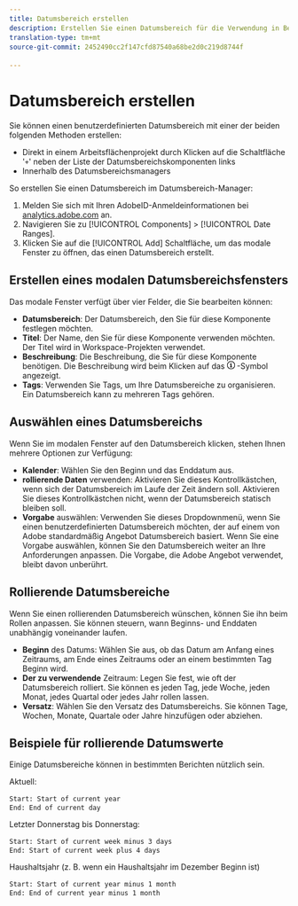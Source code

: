 ```yaml
---
title: Datumsbereich erstellen
description: Erstellen Sie einen Datumsbereich für die Verwendung in Berichte.
translation-type: tm+mt
source-git-commit: 2452490cc2f147cfd87540a68be2d0c219d8744f

---
```



# Datumsbereich erstellen

Sie können einen benutzerdefinierten Datumsbereich mit einer der beiden folgenden Methoden erstellen:

* Direkt in einem Arbeitsflächenprojekt durch Klicken auf die Schaltfläche &#39;`+`&#39; neben der Liste der Datumsbereichskomponenten links
* Innerhalb des Datumsbereichsmanagers

So erstellen Sie einen Datumsbereich im Datumsbereich-Manager:

1. Melden Sie sich mit Ihren AdobeID-Anmeldeinformationen bei [analytics.adobe.com](https://analytics.adobe.com) an.
1. Navigieren Sie zu [!UICONTROL Components] > [!UICONTROL Date Ranges].
1. Klicken Sie auf die [!UICONTROL Add] Schaltfläche, um das modale Fenster zu öffnen, das einen Datumsbereich erstellt.

## Erstellen eines modalen Datumsbereichsfensters

Das modale Fenster verfügt über vier Felder, die Sie bearbeiten können:

* **Datumsbereich**: Der Datumsbereich, den Sie für diese Komponente festlegen möchten.
* **Titel**: Der Name, den Sie für diese Komponente verwenden möchten. Der Titel wird in Workspace-Projekten verwendet.
* **Beschreibung**: Die Beschreibung, die Sie für diese Komponente benötigen. Die Beschreibung wird beim Klicken auf das ![i](../assets/i.png) -Symbol angezeigt.
* **Tags**: Verwenden Sie Tags, um Ihre Datumsbereiche zu organisieren. Ein Datumsbereich kann zu mehreren Tags gehören.

## Auswählen eines Datumsbereichs

Wenn Sie im modalen Fenster auf den Datumsbereich klicken, stehen Ihnen mehrere Optionen zur Verfügung:

* **Kalender**: Wählen Sie den Beginn und das Enddatum aus.
* **rollierende Daten** verwenden: Aktivieren Sie dieses Kontrollkästchen, wenn sich der Datumsbereich im Laufe der Zeit ändern soll. Aktivieren Sie dieses Kontrollkästchen nicht, wenn der Datumsbereich statisch bleiben soll.
* **Vorgabe** auswählen: Verwenden Sie dieses Dropdownmenü, wenn Sie einen benutzerdefinierten Datumsbereich möchten, der auf einem von Adobe standardmäßig Angebot Datumsbereich basiert. Wenn Sie eine Vorgabe auswählen, können Sie den Datumsbereich weiter an Ihre Anforderungen anpassen. Die Vorgabe, die Adobe Angebot verwendet, bleibt davon unberührt.

## Rollierende Datumsbereiche

Wenn Sie einen rollierenden Datumsbereich wünschen, können Sie ihn beim Rollen anpassen. Sie können steuern, wann Beginns- und Enddaten unabhängig voneinander laufen.

* **Beginn** des Datums: Wählen Sie aus, ob das Datum am Anfang eines Zeitraums, am Ende eines Zeitraums oder an einem bestimmten Tag Beginn wird.
* **Der zu verwendende** Zeitraum: Legen Sie fest, wie oft der Datumsbereich rolliert. Sie können es jeden Tag, jede Woche, jeden Monat, jedes Quartal oder jedes Jahr rollen lassen.
* **Versatz**: Wählen Sie den Versatz des Datumsbereichs. Sie können Tage, Wochen, Monate, Quartale oder Jahre hinzufügen oder abziehen.

## Beispiele für rollierende Datumswerte

Einige Datumsbereiche können in bestimmten Berichten nützlich sein.

Aktuell:

```text
Start: Start of current year
End: End of current day
```

Letzter Donnerstag bis Donnerstag:

```text
Start: Start of current week minus 3 days
End: Start of current week plus 4 days
```

Haushaltsjahr (z. B. wenn ein Haushaltsjahr im Dezember Beginn ist)

```text
Start: Start of current year minus 1 month
End: End of current year minus 1 month
```
